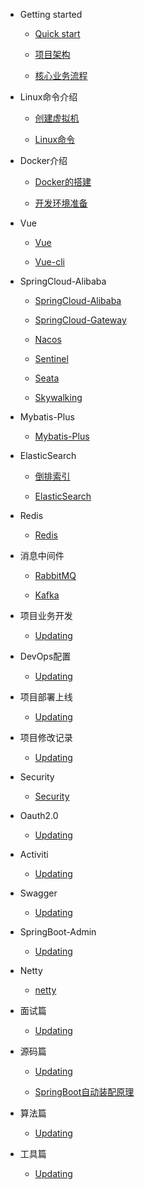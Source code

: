 - Getting started

  - [Quick start](quickstart.md)
  
  - [项目架构](project_architect.md)
  
  - [核心业务流程](business_flow.md)
  

- Linux命令介绍

  - [创建虚拟机](create_vm.md) 
  
  - [Linux命令](linux_command.md)
  
- Docker介绍

  - [Docker的搭建](docker.md) 
  
  - [开发环境准备](dev_env.md)
  
- Vue

  - [Vue](vue.md)
  
  - [Vue-cli](vue_cli.md)
  
- SpringCloud-Alibaba

  - [SpringCloud-Alibaba](springcloud_alibaba.md)
  
  - [SpringCloud-Gateway](springcloud_gateway.md)
  
  - [Nacos](nacos.md)
  
  - [Sentinel](sentinel.md)
  
  - [Seata](seata.md)
  
  - [Skywalking](skywalking.md)
  
- Mybatis-Plus

  - [Mybatis-Plus](mybatis_plus.md)
 

- ElasticSearch

  - [倒排索引](unindex.md)
 
  - [ElasticSearch](elasticsearch.md)
  
- Redis

  - [Redis](redis.md)
  
- 消息中间件

  - [RabbitMQ](rabbitmq.md)
  
  - [Kafka](kafka.md)
  
- 项目业务开发

  - [Updating](Updating.md)

- DevOps配置

  - [Updating](Updating.md)

- 项目部署上线

  - [Updating](Updating.md)


- 项目修改记录  

  - [Updating](Updating.md)

  
- Security

  - [Security](security.md)

  
- Oauth2.0

  - [Updating](Updating.md)
  
- Activiti

  - [Updating](Updating.md)

- Swagger

  - [Updating](Updating.md)


- SpringBoot-Admin

  - [Updating](Updating.md)


- Netty

  - [netty](netty.md)

  
- 面试篇

  - [Updating](Updating.md)


- 源码篇

  - [Updating](Updating.md)
  
  - [SpringBoot自动装配原理](enable_auto_config.md)


- 算法篇

  - [Updating](Updating.md)


- 工具篇

  - [Updating](Updating.md)
  

